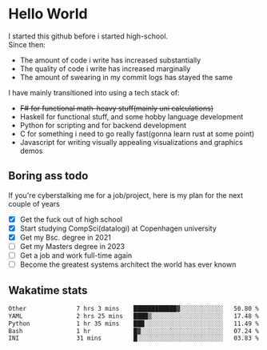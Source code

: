 # Hello World

I started this github before i started high-school.  
Since then:
- The amount of code i write has increased substantially
- The quality of code i write has increased marginally
- The amount of swearing in my commit logs has stayed the same

I have mainly transitioned into using a tech stack of:
- ~~F# for functional math-heavy stuff(mainly uni calculations)~~
- Haskell for functional stuff, and some hobby language development
- Python for scripting and for backend development
- C for something i need to go really fast(gonna learn rust at some point)
- Javascript for writing visually appealing visualizations and graphics demos

## Boring ass todo
If you're cyberstalking me for a job/project, here is my plan for the next couple of years
- [x] Get the fuck out of high school
- [x] Start studying CompSci(datalogi) at Copenhagen university
- [x] Get my Bsc. degree in 2021
- [ ] Get my Masters degree in 2023
- [ ] Get a job and work full-time again
- [ ] Become the greatest systems architect the world has ever known

## Wakatime stats
<!--START_SECTION:waka-->

```txt
Other              7 hrs 3 mins    ████████████▓░░░░░░░░░░░░   50.80 %
YAML               2 hrs 25 mins   ████▒░░░░░░░░░░░░░░░░░░░░   17.48 %
Python             1 hr 35 mins    ███░░░░░░░░░░░░░░░░░░░░░░   11.49 %
Bash               1 hr            █▓░░░░░░░░░░░░░░░░░░░░░░░   07.24 %
INI                31 mins         █░░░░░░░░░░░░░░░░░░░░░░░░   03.83 %
```

<!--END_SECTION:waka-->
